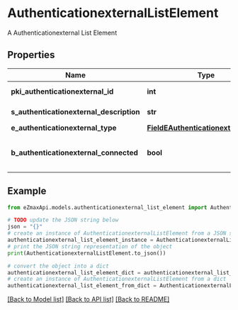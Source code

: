 # AuthenticationexternalListElement

A Authenticationexternal List Element

## Properties

Name | Type | Description | Notes
------------ | ------------- | ------------- | -------------
**pki_authenticationexternal_id** | **int** | The unique ID of the Authenticationexternal | 
**s_authenticationexternal_description** | **str** | The description of the Authenticationexternal | 
**e_authenticationexternal_type** | [**FieldEAuthenticationexternalType**](FieldEAuthenticationexternalType.md) |  | 
**b_authenticationexternal_connected** | **bool** | Whether the Authenticationexternal has been connected or not | 

## Example

```python
from eZmaxApi.models.authenticationexternal_list_element import AuthenticationexternalListElement

# TODO update the JSON string below
json = "{}"
# create an instance of AuthenticationexternalListElement from a JSON string
authenticationexternal_list_element_instance = AuthenticationexternalListElement.from_json(json)
# print the JSON string representation of the object
print(AuthenticationexternalListElement.to_json())

# convert the object into a dict
authenticationexternal_list_element_dict = authenticationexternal_list_element_instance.to_dict()
# create an instance of AuthenticationexternalListElement from a dict
authenticationexternal_list_element_from_dict = AuthenticationexternalListElement.from_dict(authenticationexternal_list_element_dict)
```
[[Back to Model list]](../README.md#documentation-for-models) [[Back to API list]](../README.md#documentation-for-api-endpoints) [[Back to README]](../README.md)



